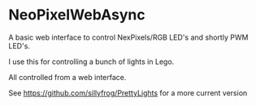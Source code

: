 # NeoPixelWebAsync
A basic web interface to control NexPixels/RGB LED's and shortly PWM LED's.

I use this for controlling a bunch of lights in Lego.

All controlled from a web interface.

See https://github.com/sillyfrog/PrettyLights for a more current version
